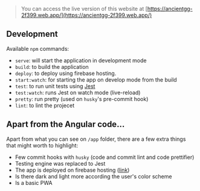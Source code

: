 > You can access the live version of this website at [https://ancientgg-2f399.web.app/](https://ancientgg-2f399.web.app/)

## Development

Available `npm` commands:

- `serve`: will start the application in development mode
- `build`: to build the application
- `deploy`: to deploy using firebase hosting.
- `start:watch`: for starting the app on develop mode from the build
- `test`: to run unit tests using [Jest](https://jestjs.io/)
- `test:watch`: runs Jest on watch mode (live-reload)
- `pretty`: run pretty (used on `husky`'s pre-commit hook)
- `lint`: to lint the projecet

## Apart from the Angular code...

Apart from what you can see on `/app` folder, there are a few extra things that might worth to highlight:

- Few commit hooks with `husky` (code and commit lint and code prettifier)
- Testing engine was replaced to Jest
- The app is deployed on firebase hosting ([link](https://ancientgg-2f399.web.app/))
- Is there dark and light more according the user's color scheme
- Is a basic PWA
